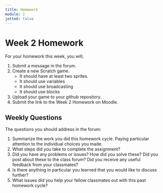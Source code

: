 ```yaml
---
title: Homework
module: 2
jotted: false
---
```


# Week 2 Homework

For your homework this week, you will;

1. Submit a message in the forum.
2. Create a new Scratch game.
    - It should have at least two sprites.
    - It should use variables
    - It should use broadcasting
    - It should use blocks
3. Upload your game to your github repository.
4. Submit the link to the Week 2 Homework on Moodle.

## Weekly Questions

The questions you should address in the forum:

1. Summarize the work you did this homework cycle. Paying particular attention to the individual choices you made.
2. What steps did you take to complete the assignment?
3. Did you have any problems or issues? How did you solve these? Did you post about these to the class forum? Did you receive any useful feedback from your classmates?
4. Is there anything in particular you learned that you would like to discuss further?
5. What issues did you help your fellow classmates out with this past homework cycle?

